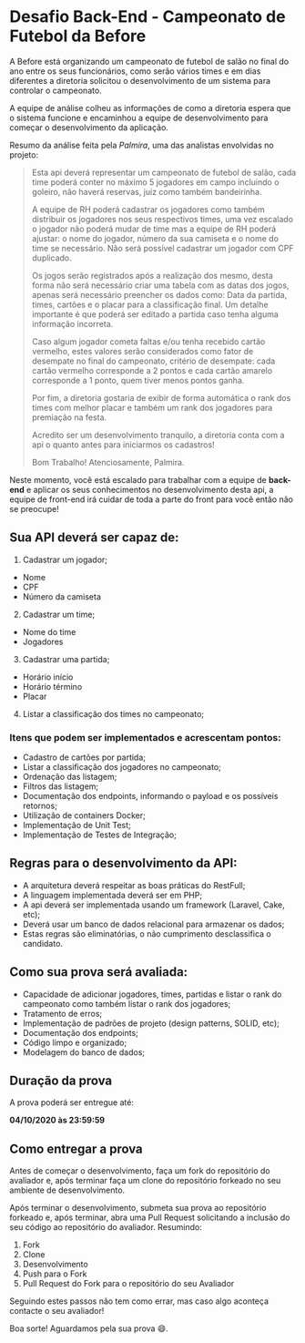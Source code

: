 # Desafio Back-End - Campeonato de Futebol da Before

A Before está organizando um campeonato de futebol de salão no final do ano entre os seus funcionários, como serão vários times e em dias diferentes a diretoria solicitou o desenvolvimento de um sistema para controlar o campeonato.

A equipe de análise colheu as informações de como a diretoria espera que o sistema funcione e encaminhou a equipe de desenvolvimento para começar o desenvolvimento da aplicação.

Resumo da análise feita pela _Palmira_, uma das analistas envolvidas no projeto:

> Esta api deverá representar um campeonato de futebol de salão, cada time poderá conter no máximo 5 jogadores em campo incluindo o goleiro, não haverá reservas, juiz como também bandeirinha. 
>
> A equipe de RH poderá cadastrar os jogadores como também distribuir os jogadores nos seus respectivos times, uma vez escalado o jogador não poderá mudar de time mas a equipe de RH poderá ajustar: o nome do jogador, número da sua camiseta e o nome do time se necessário. Não será possível cadastrar um jogador com CPF duplicado.
>
> Os jogos serão registrados após a realização dos mesmo, desta forma não será necessário criar uma tabela com as datas dos jogos, apenas será necessário preencher os dados como: Data da partida, times, cartões e o placar para a classificação final. Um detalhe importante é que poderá ser editado a partida caso tenha alguma informação incorreta.
>
> Caso algum jogador cometa faltas e/ou tenha recebido cartão vermelho, estes valores serão considerados como fator de desempate no final do campeonato, critério de desempate: cada cartão vermelho corresponde a 2 pontos e cada cartão amarelo corresponde a 1 ponto, quem tiver menos pontos ganha.
>
> Por fim, a diretoria gostaria de exibir de forma automática o rank dos times com melhor placar e também um rank dos jogadores para premiação na festa.
>
> Acredito ser um desenvolvimento tranquilo, a diretoria conta com a api o quanto antes para iniciarmos os cadastros!
>
> Bom Trabalho!
Atenciosamente, Palmira.


Neste momento, você está escalado para trabalhar com a equipe de **back-end** e aplicar os seus conhecimentos no desenvolvimento desta api, a equipe de front-end irá cuidar de toda a parte do front para você então não se preocupe!

## Sua API deverá ser capaz de:
1. Cadastrar um jogador;
- Nome
- CPF
- Número da camiseta
2. Cadastrar um time;
- Nome do time
- Jogadores
3. Cadastrar uma partida;
- Horário início
- Horário término
- Placar
4. Listar a classificação dos times no campeonato;

### Itens que podem ser implementados e acrescentam pontos:

- Cadastro de cartões por partida;
- Listar a classificação dos jogadores no campeonato;
- Ordenação das listagem;
- Filtros das listagem;
- Documentação dos endpoints, informando o payload e os possíveis retornos;
- Utilização de containers Docker;
- Implementação de Unit Test;
- Implementação de Testes de Integração;

##  Regras para o desenvolvimento da API:

- A arquitetura deverá respeitar as boas práticas do RestFull;
- A linguagem implementada deverá ser em PHP;
- A api deverá ser implementada usando um framework (Laravel, Cake, etc);
- Deverá usar um banco de dados relacional para armazenar os dados;
- Estas regras são eliminatórias, o não cumprimento desclassifica o candidato.

## Como sua prova será avaliada:

- Capacidade de adicionar jogadores, times, partidas e listar o rank do campeonato como também listar o rank dos jogadores;
- Tratamento de erros;
- Implementação de padrões de projeto (design patterns, SOLID, etc); 
- Documentação dos endpoints;
- Código limpo e organizado;
- Modelagem do banco de dados;

## Duração da prova

A prova poderá ser entregue até:

**04/10/2020 às 23:59:59**

## Como entregar a prova

Antes de começar o desenvolvimento, faça um fork do repositório do avaliador e, após terminar faça um clone do repositório forkeado no seu ambiente de desenvolvimento.

Após terminar o desenvolvimento, submeta sua prova ao repositório forkeado e, após terminar, abra uma Pull Request solicitando a inclusão do seu código ao repositório do avaliador.
Resumindo:

1. Fork
2. Clone
3. Desenvolvimento
4. Push para o Fork
5. Pull Request do Fork para o repositório do seu Avaliador

Seguindo estes passos não tem como errar, mas caso algo aconteça contacte o seu avaliador!

Boa sorte! Aguardamos pela sua prova :smile:.
